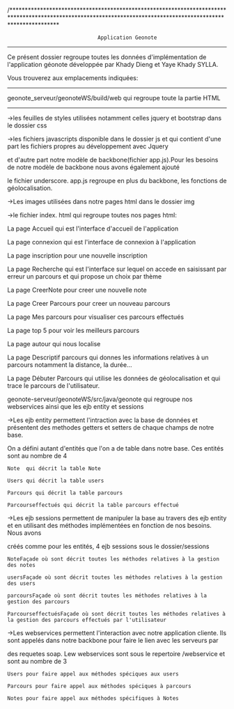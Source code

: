 
/***************************************************************************************************************************************************************
                                           
								 Application Geonote

****************************************************************************************************************************************************************






Ce présent dossier regroupe toutes les données d'implémentation de l'application géonote développée par Khady Dieng et Yaye Khady SYLLA.




Vous trouverez aux emplacements indiquées:


******************************************************************************************************************************************************************
						
geonote_serveur/geonoteWS/build/web qui regroupe toute la partie HTML

******************************************************************************************************************************************************************

->les feuilles de styles utilisées notamment celles jquery et bootstrap dans le dossier css

->les fichiers javascripts disponible dans le dossier js et qui contient d'une part les fichiers propres au développement avec Jquery 
		
  et d'autre part notre modèle de backbone(fichier app.js).Pour les besoins de notre modèle de backbone nous avons également ajouté 

  le fichier underscore. 
  app.js regroupe en plus du backbone, les fonctions de géolocalisation.

->Les images utilisées dans notre pages html dans le dossier img

->le fichier index. html qui regroupe toutes nos pages html:

La page Accueil qui est l'interface d'accueil de l'application 
		
La page connexion qui est l'interface de connexion à l'application
	
La page inscription pour une nouvelle inscription 
	
La page Recherche qui est l'interface sur lequel on accede en saisissant par erreur un parcours et qui propose un choix par thème

La page CreerNote pour creer une nouvelle note

La page Creer Parcours pour creer un nouveau parcours 
 
La page Mes parcours pour visualiser ces parcours effectués 

La page top 5 pour voir les meilleurs parcours 

La page autour qui nous localise

La page Descriptif parcours qui donnes les informations relatives à un parcours notamment la distance, la durée...
	
La page Débuter Parcours qui utilise les données de géolocalisation et qui trace le parcours de l'utilisateur.
	

geonote-serveur/geonoteWS/src/java/geonote qui regroupe nos webservices ainsi que les ejb entity et sessions 


->Les ejb entity permettent l'intraction avec la base de données et présentent des methodes getters et setters de chaque champs de notre base. 

  On a défini autant d'entités que l'on a de table dans notre base. Ces entités sont au nombre de 4 


	Note  qui décrit la table Note

	Users qui décrit la table users 

	Parcours qui décrit la table parcours 

	Parcourseffectués qui décrit la table parcours effectué


->Les ejb sessions permettent de manipuler la base au travers des ejb entity et en utilisant des méthodes implémentées en fonction de nos besoins. Nous avons 

  créés comme pour les entités, 4 ejb sessions sous le dossier/sessions

	NoteFaçade où sont décrit toutes les méthodes relatives à la gestion des notes

	usersFaçade où sont décrit toutes les méthodes relatives à la gestion des users

	parcoursFaçade où sont décrit toutes les méthodes relatives à la gestion des parcours

	ParcourseffectuésFaçade où sont décrit toutes les méthodes relatives à la gestion des parcours effectués par l'utilisateur
 

->Les webservices permettent l'interaction avec notre application cliente. Ils sont appelés dans notre backbone pour faire le lien avec les serveurs par
  
  des requetes soap. Lew webservices sont sous le repertoire /webservice et sont au nombre de 3

	Users pour faire appel aux méthodes spéciques aux users 

	Parcours pour faire appel aux méthodes spéciques à parcours

	Notes pour faire appel aux méthodes spécifiques à Notes
